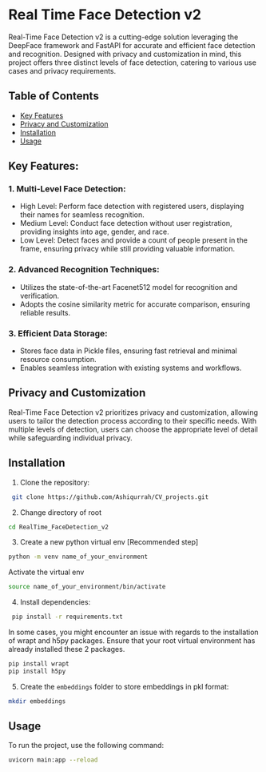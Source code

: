 # Real Time Face Detection v2

Real-Time Face Detection v2 is a cutting-edge solution leveraging the DeepFace framework and FastAPI for accurate and efficient face detection and recognition. 
Designed with privacy and customization in mind, this project offers three distinct levels of face detection, catering to various use cases and privacy requirements.


## Table of Contents

- [Key Features](#key-features)
- [Privacy and Customization](#Privacy-and-Customization)
- [Installation](#Installation)
- [Usage](#usage)



## Key Features:
### 1. Multi-Level Face Detection:

- High Level: Perform face detection with registered users, displaying their names for seamless recognition.
- Medium Level: Conduct face detection without user registration, providing insights into age, gender, and race.
- Low Level: Detect faces and provide a count of people present in the frame, ensuring privacy while still providing valuable information.

### 2. Advanced Recognition Techniques:

- Utilizes the state-of-the-art Facenet512 model for recognition and verification.
- Adopts the cosine similarity metric for accurate comparison, ensuring reliable results.

### 3. Efficient Data Storage:
- Stores face data in Pickle files, ensuring fast retrieval and minimal resource consumption.
- Enables seamless integration with existing systems and workflows.

## Privacy and Customization
Real-Time Face Detection v2 prioritizes privacy and customization, allowing users to tailor the detection process according to their specific needs. With multiple levels of detection, users can choose the appropriate level of detail while safeguarding individual privacy.



## Installation

1. Clone the repository:

```bash
 git clone https://github.com/Ashiqurrah/CV_projects.git
```

2. Change directory of root

```bash
cd RealTime_FaceDetection_v2
```

3. Create a new python virtual env [Recommended step]

```bash
python -m venv name_of_your_environment
```

Activate the virtual env
```bash
source name_of_your_environment/bin/activate
```

4. Install dependencies:

```bash
 pip install -r requirements.txt
 ```

In some cases, you might encounter an issue with regards to the installation of wrapt and h5py packages. Ensure that your root virtual environment has already installed these 2 packages.
  ```bash
  pip install wrapt
  pip install h5py
  ```

5. Create the ```embeddings``` folder to store embeddings in pkl format:

```bash
mkdir embeddings
```

## Usage
To run the project, use the following command:
```bash
uvicorn main:app --reload
```
